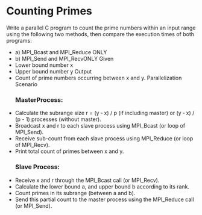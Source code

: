 # Counting Primes

Write a parallel C program to count the prime numbers within an input range using the
following two methods, then compare the execution times of both programs:

- a) MPI_Bcast and MPI_Reduce ONLY
- b) MPI_Send and MPI_RecvONLY
  Given
- Lower bound number x
- Upper bound number y
  Output
- Count of prime numbers occurring between x and y.
  Parallelization Scenario
  ### MasterProcess:
- Calculate the subrange size r = (y ‐ x) / p (if including master) or (y ‐ x) / (p - 1)
  processes (without master).
- Broadcast x and r to each slave process using MPI_Bcast (or loop of MPI_Send).
- Receive sub-count from each slave process using MPI_Reduce (or loop of MPI_Recv).
- Print total count of primes between x and y.
  ### Slave Process:
- Receive x and r through the MPI_Bcast call (or MPI_Recv).
- Calculate the lower bound a, and upper bound b according to its rank.
- Count primes in its subrange (between a and b).
- Send this partial count to the master process using the MPI_Reduce call (or
  MPI_Send).
